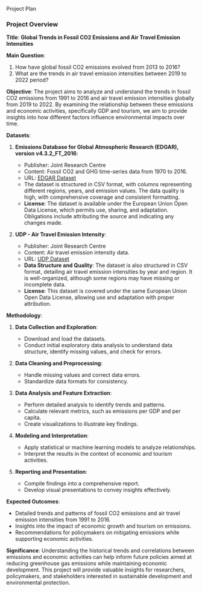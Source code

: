 Project Plan
### Project Overview

**Title**: **Global Trends in Fossil CO2 Emissions and Air Travel Emission Intensities**

**Main Question**:

1. How have global fossil CO2 emissions evolved from 2013 to 2016?
2. What are the trends in air travel emission intensities between 2019 to 2022 period?

**Objective**: 
The project aims to analyze and understand the trends in fossil CO2 emissions from 1991 to 2016 and air travel emission intensities globally from 2019 to 2022. By examining the relationship between these emissions and economic activities, specifically GDP and tourism, we aim to provide insights into how different factors influence environmental impacts over time.

**Datasets**:
1. **Emissions Database for Global Atmospheric Research (EDGAR), version v4.3.2_FT_2016**:
   - Publisher: Joint Research Centre
   - Content: Fossil CO2 and GHG time-series data from 1970 to 2016.
   - URL: [EDGAR Dataset](https://jeodpp.jrc.ec.europa.eu/ftp/jrc-opendata/EDGAR/datasets/v432_FT2016/EDGARv432_FT2016_CO2_per_GDP_emissions_1970-2016.csv)
   - The dataset is structured in CSV format, with columns representing different regions, years, and emission values. The data quality is high, with comprehensive coverage and consistent formatting.
   - **License**: The dataset is available under the European Union Open Data License, which permits use, sharing, and adaptation. Obligations include attributing the source and indicating any changes made.


2. **UDP - Air Travel Emission Intensity**:
   - Publisher: Joint Research Centre
   - Content: Air travel emission intensity data.
   - URL: [UDP Dataset](https://urban.jrc.ec.europa.eu/api/udp/v2/en/data/?databrick_id=739&nutslevel=0&ts=TOURISM&nutsversion=-1&mpx=1&nutslevel=9&format=csv)
   - **Data Structure and Quality**: The dataset is also structured in CSV format, detailing air travel emission intensities by year and region. It is well-organized, although some regions may have        missing or incomplete data.
   - **License**: This dataset is covered under the same European Union Open Data License, allowing use and adaptation with proper attribution.


**Methodology**:
1. **Data Collection and Exploration**:
   - Download and load the datasets.
   - Conduct initial exploratory data analysis to understand data structure, identify missing values, and check for errors.

2. **Data Cleaning and Preprocessing**:
   - Handle missing values and correct data errors.
   - Standardize data formats for consistency.

3. **Data Analysis and Feature Extraction**:
   - Perform detailed analysis to identify trends and patterns.
   - Calculate relevant metrics, such as emissions per GDP and per capita.
   - Create visualizations to illustrate key findings.

4. **Modeling and Interpretation**:
   - Apply statistical or machine learning models to analyze relationships.
   - Interpret the results in the context of economic and tourism activities.

5. **Reporting and Presentation**:
   - Compile findings into a comprehensive report.
   - Develop visual presentations to convey insights effectively.

**Expected Outcomes**:
- Detailed trends and patterns of fossil CO2 emissions and air travel emission intensities from 1991 to 2016.
- Insights into the impact of economic growth and tourism on emissions.
- Recommendations for policymakers on mitigating emissions while supporting economic activities.

**Significance**:
Understanding the historical trends and correlations between emissions and economic activities can help inform future policies aimed at reducing greenhouse gas emissions while maintaining economic development. This project will provide valuable insights for researchers, policymakers, and stakeholders interested in sustainable development and environmental protection.

